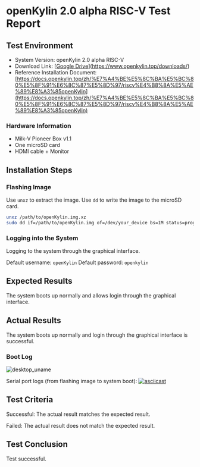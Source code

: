 # openKylin 2.0 alpha RISC-V Test Report

## Test Environment

- System Version: openKylin 2.0 alpha RISC-V
- Download Link: [[Google Drive](https://www.openkylin.top/downloads/)](https://www.openkylin.top/downloads/)
- Reference Installation Document: [https://docs.openkylin.top/zh/%E7%A4%BE%E5%8C%BA%E5%BC%80%E5%8F%91%E6%8C%87%E5%8D%97/riscv%E4%B8%8A%E5%AE%89%E8%A3%85openKylin](https://docs.openkylin.top/zh/%E7%A4%BE%E5%8C%BA%E5%BC%80%E5%8F%91%E6%8C%87%E5%8D%97/riscv%E4%B8%8A%E5%AE%89%E8%A3%85openKylin)


### Hardware Information

- Milk-V Pioneer Box v1.1
- One microSD card
- HDMI cable + Monitor

## Installation Steps

### Flashing Image

Use `unxz` to extract the image.
Use `dd` to write the image to the microSD card.

```bash
unxz /path/to/openKylin.img.xz
sudo dd if=/path/to/openKylin.img of=/dev/your_device bs=1M status=progress
```

### Logging into the System

Logging to the system through the graphical interface.

Default username: `openKylin`
Default password: `openkylin`

## Expected Results

The system boots up normally and allows login through the graphical interface.

## Actual Results

The system boots up normally and login through the graphical interface is successful.

### Boot Log

![desktop_uname](./desktop_uname.png)

Serial port logs (from flashing image to system boot):
[![asciicast](https://asciinema.org/a/LrlBd3N4GZWvXRKHP8vikgTBF.svg)](https://asciinema.org/a/LrlBd3N4GZWvXRKHP8vikgTBF)

## Test Criteria

Successful: The actual result matches the expected result.

Failed: The actual result does not match the expected result.

## Test Conclusion

Test successful.
